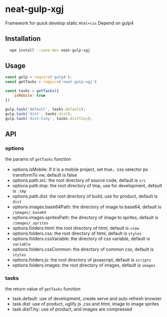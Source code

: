 # neat-gulp-xgj

Framework for quick develop static `Html+css` Depend on gulp4

## Installation

```bash
  npm install --save-dev neat-gulp-xgj
```

## Usage

```javascript
const gulp = require('gulp4');
const getTasks = require('neat-gulp-xgj')

const tasks = getTasks({
	isMobile: true
})

gulp.task('default', tasks.default);
gulp.task('dist', tasks.dist);
gulp.task('dist:tiny', tasks.distTiny);
```

## API

### options
the params of `getTasks` function
- options.isMobile: If it is a mobile project, set true，css selector px transformTo vw, default is false
- options.path.src:  the root directory of source code, default is `src`
- options.path.tmp:  the root directory of tmp, use for development, default is `.tmp`
- options.path.dist: the root directory of build, use for product, default is `dist`
- options.images.base64Path: the directory of image to base64, default is `/images/_base64`
- options.images.spritesPath: the directory of image to sprites, default is `/images/_sprites`
- options.folders.html: the root directory of html, default is `view`
- options.folders.css: the root directory of html, default is `styles`
- options.folders.cssVariable: the directory of css variable, default is `variable`
- options.folders.cssCommon: the directory of common css, default is `styles`
- options.folders.js: the root directory of javascript, default is `scripts`
- options.folders.images: the root directory of images, default is `images`

### tasks
the return value of `getTasks` function
- task.default: use of development, create serve and auto refresh browser
- task.dist: use of product, uglify js ,css and html, image to image sprites
- task.distTiny: use of product, and images are compressed
